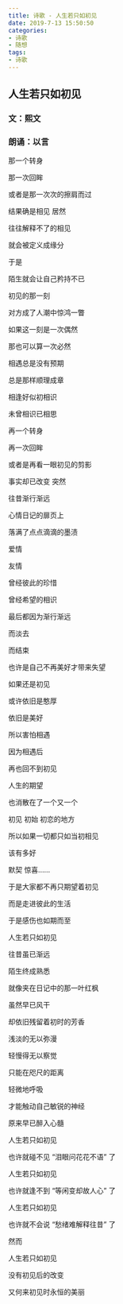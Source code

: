 ```yaml
---
title: 诗歌 - 人生若只如初见
date: 2019-7-13 15:50:50
categories:
- 诗歌
- 随想
tags:
- 诗歌
---
```


## 人生若只如初见

### 文：熙文

### 朗诵：以言

那一个转身

那一次回眸

或者是那一次次的擦肩而过

结果确是相见 居然

往往解释不了的相见

就会被定义成缘分


于是

陌生就会让自己矜持不已

初见的那一刻

对方成了人潮中惊鸿一瞥

如果这一刻是一次偶然

那也可以算一次必然

相遇总是没有预期

总是那样顺理成章

相逢好似初相识

未曾相识已相思



再一个转身

再一次回眸

或者是再看一眼初见的剪影

事实却已改变 突然

往昔渐行渐远

心情日记的扉页上

落满了点点滴滴的墨渍

爱情

友情

曾经彼此的珍惜

曾经希望的相识

最后都因为渐行渐远

而淡去

而结束


也许是自己不再美好才带来失望

如果还是初见

或许依旧是憨厚

依旧是美好

所以害怕相遇

因为相遇后

再也回不到初见

人生的期望

也消散在了一个又一个

初见 初始 初恋的地方

所以如果一切都只如当初相见

该有多好

默契 惊喜……


于是大家都不再只期望着初见

而是走进彼此的生活

于是感伤也如期而至

人生若只如初见

往昔虽已渐远

陌生终成熟悉

就像夹在日记中的那一叶红枫

虽然早已风干

却依旧残留着初时的芳香

浅淡的无以弥漫

轻慢得无以察觉

只能在咫尺的距离

轻微地呼吸

才能触动自己敏锐的神经

原来早已醉入心髓


人生若只如初见

也许就碰不见 “泪眼问花花不语” 了


人生若只如初见

也许就逢不到 “等闲变却故人心” 了


人生若只如初见

也许就不会说 “愁绪难解释往昔” 了


然而

人生若只如初见

没有初见后的改变

又何来初见时永恒的美丽

